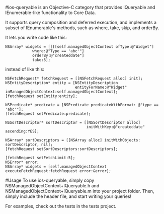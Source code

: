 #ios-queryable is an Objective-C category that provides IQueryable and IEnumerable-like functionality to Core Data.

It supports query composition and deferred execution, and implements a subset of IEnumerable's methods, such as where, take, skip, and orderBy.


It lets you write code like this:
```objc
NSArray* widgets = [[[[self.managedObjectContext ofType:@"Widget"]
			where:@"Type == 'abc'"]
			orderBy:@"createddate"]
			take:5];
```

instead of like this:
```objc
NSFetchRequest* fetchRequest = [[NSFetchRequest alloc] init];
NSEntityDescription* entity = [NSEntityDescription
                               entityForName:@"Widget" inManagedObjectContext:self.managedObjectContext];
[fetchRequest setEntity:entity];
 
NSPredicate* predicate = [NSPredicate predicateWithFormat: @"type == 'abc'"];
[fetchRequest setPredicate:predicate];
 
NSSortDescriptor* sortDescriptor = [[NSSortDescriptor alloc]
                                    initWithKey:@"createddate" ascending:YES];
 
NSArray* sortDescriptors = [[NSArray alloc] initWithObjects: sortDescriptor, nil];
[fetchRequest setSortDescriptors:sortDescriptors];
 
[fetchRequest setFetchLimit:5];   
NSError* error;
NSArray* widgets = [self.managedObjectContext executeFetchRequest:fetchRequest error:&error];
```

#Usage
To use ios-queryable, simply copy NSManagedObjectContext+IQueryable.h and NSManagedObjectContext+IQueryable.m into your project folder. Then, simply include the header file, and start writing your queries!

For examples, check out the tests in the tests project.
